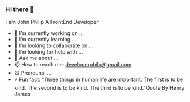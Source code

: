 ### Hi there 👋


I am John Philip A FrontEnd Developer

- 🔭 I’m currently working on ...
- 🌱 I’m currently learning ...
- 👯 I’m looking to collaborate on ...
- 🤔 I’m looking for help with ...
- 💬 Ask me about ...
- 📫 How to reach me: developerphilo@gmail.com
- 😄 Pronouns: ...
- ⚡ Fun fact: "Three things in human life are important. The first is to be kind. The second is to be kind. The third is to be kind."Quote By Henry James
